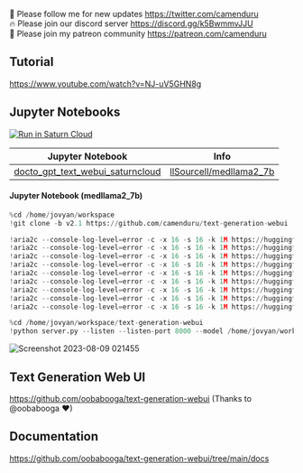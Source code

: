 🐣 Please follow me for new updates https://twitter.com/camenduru <br />
🔥 Please join our discord server https://discord.gg/k5BwmmvJJU <br />
🥳 Please join my patreon community https://patreon.com/camenduru <br />

## Tutorial
https://www.youtube.com/watch?v=NJ-uV5GHN8g <br />

## Jupyter Notebooks
[![Run in Saturn Cloud](https://saturncloud.io/images/embed/run-in-saturn-cloud.svg)](https://app.community.saturnenterprise.io/dash/o/community/resources?templateId=582c3235bbfc4140b1decea53fbbaf15)

| Jupyter Notebook | Info
| --- | --- |
[docto_gpt_text_webui_saturncloud](docto_gpt_text_webui_saturncloud.md) | [llSourcell/medllama2_7b](https://huggingface.co/llSourcell/medllama2_7b)

#### Jupyter Notebook (medllama2_7b)
```py
%cd /home/jovyan/workspace
!git clone -b v2.1 https://github.com/camenduru/text-generation-webui

!aria2c --console-log-level=error -c -x 16 -s 16 -k 1M https://huggingface.co/4bit/medllama2_7b_s/resolve/main/model-00001-of-00002.safetensors -d /home/jovyan/workspace/text-generation-webui/models/medllama2_7b -o model-00001-of-00002.safetensors
!aria2c --console-log-level=error -c -x 16 -s 16 -k 1M https://huggingface.co/4bit/medllama2_7b_s/resolve/main/model-00002-of-00002.safetensors -d /home/jovyan/workspace/text-generation-webui/models/medllama2_7b -o model-00002-of-00002.safetensors
!aria2c --console-log-level=error -c -x 16 -s 16 -k 1M https://huggingface.co/4bit/medllama2_7b_s/raw/main/model.safetensors.index.json -d /home/jovyan/workspace/text-generation-webui/models/medllama2_7b -o model.safetensors.index.json
!aria2c --console-log-level=error -c -x 16 -s 16 -k 1M https://huggingface.co/4bit/medllama2_7b_s/raw/main/special_tokens_map.json -d /home/jovyan/workspace/text-generation-webui/models/medllama2_7b -o special_tokens_map.json
!aria2c --console-log-level=error -c -x 16 -s 16 -k 1M https://huggingface.co/4bit/medllama2_7b_s/raw/main/tokenizer.json -d /home/jovyan/workspace/text-generation-webui/models/medllama2_7b -o tokenizer.json
!aria2c --console-log-level=error -c -x 16 -s 16 -k 1M https://huggingface.co/4bit/medllama2_7b_s/raw/main/tokenizer_config.json -d /home/jovyan/workspace/text-generation-webui/models/medllama2_7b -o tokenizer_config.json
!aria2c --console-log-level=error -c -x 16 -s 16 -k 1M https://huggingface.co/4bit/medllama2_7b_s/raw/main/config.json -d /home/jovyan/workspace/text-generation-webui/models/medllama2_7b -o config.json
!aria2c --console-log-level=error -c -x 16 -s 16 -k 1M https://huggingface.co/4bit/medllama2_7b_s/raw/main/generation_config.json -d /home/jovyan/workspace/text-generation-webui/models/medllama2_7b -o generation_config.json
!aria2c --console-log-level=error -c -x 16 -s 16 -k 1M https://huggingface.co/4bit/medllama2_7b_s/resolve/main/tokenizer.model -d /home/jovyan/workspace/text-generation-webui/models/medllama2_7b -o tokenizer.model

%cd /home/jovyan/workspace/text-generation-webui
!python server.py --listen --listen-port 8000 --model /home/jovyan/workspace/text-generation-webui/models/medllama2_7b
```

![Screenshot 2023-08-09 021455](https://github.com/camenduru/stable-diffusion-webui-saturncloud/assets/54370274/10e001b9-397c-45b6-851d-b4dc67612ee9)

## Text Generation Web UI
https://github.com/oobabooga/text-generation-webui (Thanks to @oobabooga ❤)

## Documentation
https://github.com/oobabooga/text-generation-webui/tree/main/docs
